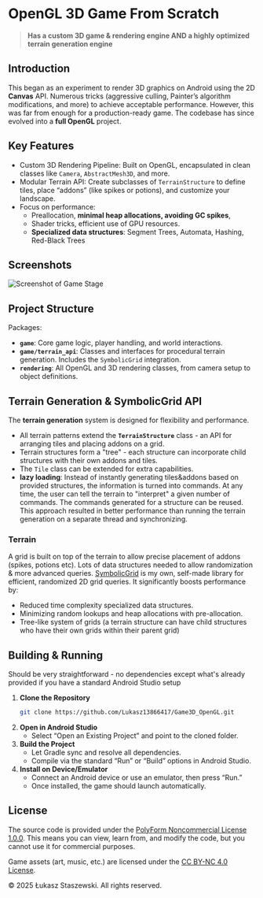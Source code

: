 # OpenGL 3D Game From Scratch
> **Has a custom 3D game & rendering engine AND a highly optimized terrain generation engine**

## Introduction
This began as an experiment to render 3D graphics on Android using the 2D **Canvas** API. Numerous tricks (aggressive culling, Painter’s algorithm modifications, and more) to achieve acceptable performance. However, this was far from enough for a production-ready game.
The codebase has since evolved into a **full OpenGL** project.

## Key Features
- Custom 3D Rendering Pipeline: Built on OpenGL, encapsulated in clean classes like `Camera`, `AbstractMesh3D`, and more.
- Modular Terrain API: Create subclasses of `TerrainStructure` to define tiles, place “addons” (like spikes or potions), and customize your landscape.
- Focus on performance:
  * Preallocation, **minimal heap allocations, avoiding GC spikes**, 
  * Shader tricks, efficient use of GPU resources.
  * **Specialized data structures**: Segment Trees, Automata, Hashing, Red-Black Trees

## Screenshots
![Screenshot of Game Stage](https://github.com/user-attachments/assets/2b78fd37-cfe1-4630-b902-ea5328005814)

## Project Structure
Packages:
- **`game`**: Core game logic, player handling, and world interactions.
- **`game/terrain_api`**: Classes and interfaces for procedural terrain generation. Includes the `SymbolicGrid` integration.
- **`rendering`**: All OpenGL and 3D rendering classes, from camera setup to object definitions.

## Terrain Generation & SymbolicGrid API
The **terrain generation** system is designed for flexibility and performance.
- All terrain patterns extend the **```TerrainStructure```** class - an API for arranging tiles and placing addons on a grid.
- Terrain structures form a "tree" - each structure can incorporate child structures with their own addons and tiles. 
- The ```Tile``` class can be extended for extra capabilities.
- **lazy loading**:  Instead of instantly generating tiles&addons based on provided structures, the information is turned into commands. At any time, the user can tell the terrain to "interpret" a given number of commands. The commands generated for a structure can be reused. This approach resulted in better performance than running the terrain generation on a separate thread and synchronizing.

### Terrain
A grid is built on top of the terrain to allow precise placement of addons (spikes, potions etc). Lots of data structures needed to allow randomization & more advanced queries.
[SymbolicGrid](https://github.com/Lukasz13866417/SymbolicGrid) is my own, self-made library for efficient, randomized 2D grid queries. It significantly boosts performance by:
- Reduced time complexity specialized data structures.
- Minimizing random lookups and heap allocations with pre-allocation.
- Tree-like system of grids (a terrain structure can have child structures who have their own grids within their parent grid)

## Building & Running
Should be very straightforward - no dependencies except what's already provided if you have a standard Android Studio setup
1. **Clone the Repository**  
   ```bash
   git clone https://github.com/Lukasz13866417/Game3D_OpenGL.git
   ```
2. **Open in Android Studio**  
   - Select “Open an Existing Project” and point to the cloned folder.
3. **Build the Project**  
   - Let Gradle sync and resolve all dependencies.
   - Compile via the standard “Run” or “Build” options in Android Studio.
4. **Install on Device/Emulator**  
   - Connect an Android device or use an emulator, then press “Run.”
   - Once installed, the game should launch automatically.

## License

The source code is provided under the [PolyForm Noncommercial License 1.0.0](https://polyformproject.org/licenses/noncommercial/1.0.0/). 
This means you can view, learn from, and modify the code, but you cannot use it for commercial purposes. 

Game assets (art, music, etc.) are licensed under the [CC BY-NC 4.0 License](https://creativecommons.org/licenses/by-nc/4.0/). 

© 2025 Łukasz Staszewski. All rights reserved.
